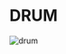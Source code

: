 # DRUM
![drum](https://github.com/ozgeerkskn/DRUM/assets/105421946/efa38c85-1e78-4b67-91b5-abe4db518698)
